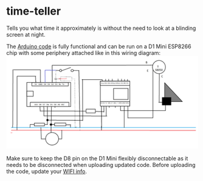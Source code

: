 # time-teller
Tells you what time it approximately is without the need to look at a blinding screen at night.

The [Arduino code](./c++/arduino/time-teller/) is fully functional and can be run on a D1 Mini ESP8266 chip with some periphery
attached like in this wiring diagram:
![Schaltplan](./schaltplan.png)

Make sure to keep the D8 pin on the D1 Mini flexibly disconnectable as it needs to be disconnected when uploading updated code.
Before uploading the code, update your [WIFI info](./c++/arduino/time-teller/wifi.ino).
